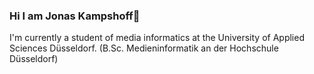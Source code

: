 ### Hi I am Jonas Kampshoff👋

I'm currently a student of media informatics at the University of Applied Sciences Düsseldorf. (B.Sc. Medieninformatik an der Hochschule Düsseldorf)


<!--
**JonasKampshoff/JonasKampshoff** is a ✨ _special_ ✨ repository because its `README.md` (this file) appears on your GitHub profile.

Here are some ideas to get you started:

- 🔭 I’m currently working on ...
- 🌱 I’m currently learning ...
- 👯 I’m looking to collaborate on ...
- 🤔 I’m looking for help with ...
- 💬 Ask me about ...
- 📫 How to reach me: ...
- 😄 Pronouns: ...
- ⚡ Fun fact: ...
-->
